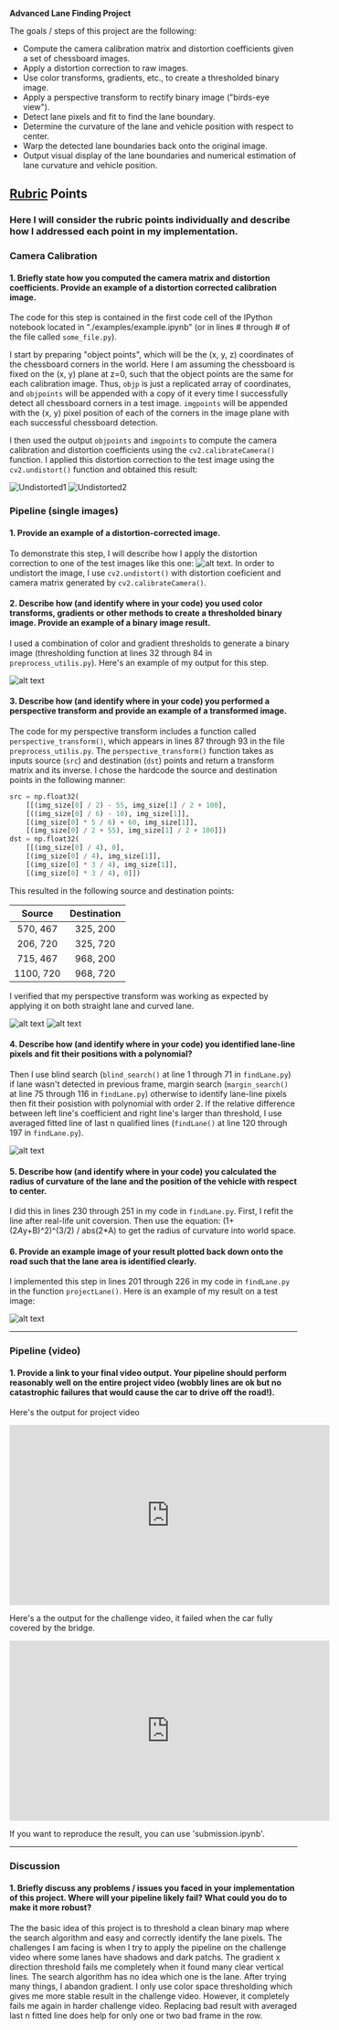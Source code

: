 
**Advanced Lane Finding Project**

The goals / steps of this project are the following:

* Compute the camera calibration matrix and distortion coefficients given a set of chessboard images.
* Apply a distortion correction to raw images.
* Use color transforms, gradients, etc., to create a thresholded binary image.
* Apply a perspective transform to rectify binary image ("birds-eye view").
* Detect lane pixels and fit to find the lane boundary.
* Determine the curvature of the lane and vehicle position with respect to center.
* Warp the detected lane boundaries back onto the original image.
* Output visual display of the lane boundaries and numerical estimation of lane curvature and vehicle position.

[//]: # (Image References)

[video1]: ./project_video.mp4 "Video"
[video2]: ./out_clip.mp4 "Output Video"

## [Rubric](https://review.udacity.com/#!/rubrics/571/view) Points

### Here I will consider the rubric points individually and describe how I addressed each point in my implementation.  

### Camera Calibration

#### 1. Briefly state how you computed the camera matrix and distortion coefficients. Provide an example of a distortion corrected calibration image.

The code for this step is contained in the first code cell of the IPython notebook located in "./examples/example.ipynb" (or in lines # through # of the file called `some_file.py`).  

I start by preparing "object points", which will be the (x, y, z) coordinates of the chessboard corners in the world. Here I am assuming the chessboard is fixed on the (x, y) plane at z=0, such that the object points are the same for each calibration image.  Thus, `objp` is just a replicated array of coordinates, and `objpoints` will be appended with a copy of it every time I successfully detect all chessboard corners in a test image.  `imgpoints` will be appended with the (x, y) pixel position of each of the corners in the image plane with each successful chessboard detection.  

I then used the output `objpoints` and `imgpoints` to compute the camera calibration and distortion coefficients using the `cv2.calibrateCamera()` function.  I applied this distortion correction to the test image using the `cv2.undistort()` function and obtained this result: 

![Undistorted1](/assets/undist_1.jpg "Undistorted1")
![Undistorted2](/assets/undist_2.jpg "Undistorted2")
### Pipeline (single images)

#### 1. Provide an example of a distortion-corrected image.

To demonstrate this step, I will describe how I apply the distortion correction to one of the test images like this one:
![alt text](/assets/test5.jpg "test image"). In order to undistort the image, I use `cv2.undistort()` with distortion coeficient and camera matrix generated by `cv2.calibrateCamera()`.

#### 2. Describe how (and identify where in your code) you used color transforms, gradients or other methods to create a thresholded binary image.  Provide an example of a binary image result.

I used a combination of color and gradient thresholds to generate a binary image (thresholding function at lines 32 through 84 in `preprocess_utilis.py`).  Here's an example of my output for this step.  

![alt text](/assets/binary.jpg "Binary Thresholding")

#### 3. Describe how (and identify where in your code) you performed a perspective transform and provide an example of a transformed image.

The code for my perspective transform includes a function called `perspective_transform()`, which appears in lines 87 through 93 in the file `preprocess_utilis.py`. The `perspective_transform()` function takes as inputs source (`src`) and destination (`dst`) points and return a transform matrix and its inverse.  I chose the hardcode the source and destination points in the following manner:

```python
src = np.float32(
    [[(img_size[0] / 2) - 55, img_size[1] / 2 + 100],
    [((img_size[0] / 6) - 10), img_size[1]],
    [(img_size[0] * 5 / 6) + 60, img_size[1]],
    [(img_size[0] / 2 + 55), img_size[1] / 2 + 100]])
dst = np.float32(
    [[(img_size[0] / 4), 0],
    [(img_size[0] / 4), img_size[1]],
    [(img_size[0] * 3 / 4), img_size[1]],
    [(img_size[0] * 3 / 4), 0]])
```

This resulted in the following source and destination points:

| Source        | Destination   | 
|:-------------:|:-------------:| 
| 570, 467      | 325, 200        | 
| 206, 720      | 325, 720      |
| 715, 467     | 968, 200      |
| 1100, 720      | 968, 720        |

I verified that my perspective transform was working as expected by applying it on both straight lane and curved lane.

![alt text](/assets/warped_straight.jpg "Perspective Transform1")
![alt text](/assets/warped_curved.jpg "Perspective Transform2")
#### 4. Describe how (and identify where in your code) you identified lane-line pixels and fit their positions with a polynomial?

Then I use blind search (`blind_search()` at line 1 through 71 in `findLane.py`) if lane wasn't detected in previous frame, margin search (`margin_search()` at line 75 through 116 in `findLane.py`) otherwise to identify lane-line pixels then fit their posistion with polynomial with order 2. If the relative difference between left line's coefficient and right line's larger than threshold, I use averaged fitted line of last n qualified lines (`findLane()` at line 120 through 197 in `findLane.py`).  

![alt text](/assets/fitted_line.jpg "fit visual")

#### 5. Describe how (and identify where in your code) you calculated the radius of curvature of the lane and the position of the vehicle with respect to center.

I did this in lines 230 through 251 in my code in `findLane.py`. First, I refit the line after real-life unit coversion. Then use the equation: (1+(2*A*y+B)^2)^(3/2) / abs(2*A) to get the radius of curvature into world space.

#### 6. Provide an example image of your result plotted back down onto the road such that the lane area is identified clearly.

I implemented this step in lines 201 through 226 in my code in `findLane.py` in the function `projectLane()`.  Here is an example of my result on a test image:

![alt text](/assets/result.jpg "result")

---

### Pipeline (video)

#### 1. Provide a link to your final video output.  Your pipeline should perform reasonably well on the entire project video (wobbly lines are ok but no catastrophic failures that would cause the car to drive off the road!).

Here's the output for project video

<iframe width="560" height="315" src="https://www.youtube.com/embed/hurcTg76LoU" frameborder="0" allow="accelerometer; autoplay; encrypted-media; gyroscope; picture-in-picture" allowfullscreen></iframe>

Here's a the output for the challenge video, it failed when the car fully covered by the bridge.

<iframe width="560" height="315" src="https://www.youtube.com/embed/45LMcD4NvyA" frameborder="0" allow="accelerometer; autoplay; encrypted-media; gyroscope; picture-in-picture" allowfullscreen></iframe>

If you want to reproduce the result, you can use 'submission.ipynb'.

---

### Discussion

#### 1. Briefly discuss any problems / issues you faced in your implementation of this project.  Where will your pipeline likely fail?  What could you do to make it more robust?

The the basic idea of this project is to threshold a clean binary map where the search algorithm and easy and correctly identify the lane pixels. The challenges I am facing is when I try to apply the pipeline on the challenge video where some lanes have shadows and dark patchs. The gradient x direction threshold fails me completely when it found many clear vertical lines. The search algorithm has no idea which one is the lane. After trying many things, I abandon gradient. I only use color space thresholding which gives me more stable result in the challenge video. However, it completely fails me again in harder challenge video. Replacing bad result with averaged last n fitted line does help for only one or two bad frame in the row.
